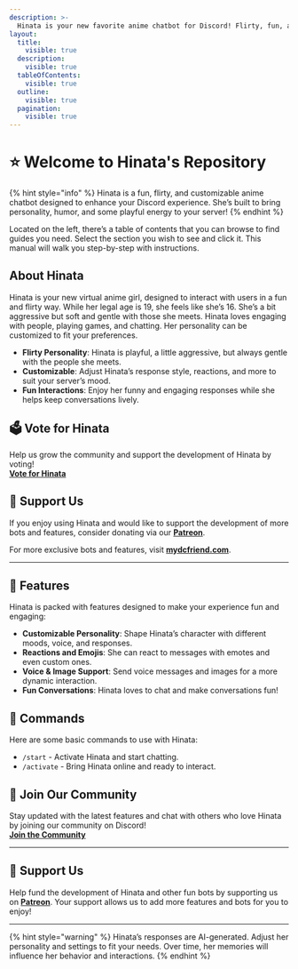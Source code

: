 ```yaml
---
description: >-
  Hinata is your new favorite anime chatbot for Discord! Flirty, fun, and customizable, she’s perfect for adding some personality and excitement to your server.
layout:
  title:
    visible: true
  description:
    visible: true
  tableOfContents:
    visible: true
  outline:
    visible: true
  pagination:
    visible: true
---
```


# ⭐ Welcome to Hinata's Repository

{% hint style="info" %}
Hinata is a fun, flirty, and customizable anime chatbot designed to enhance your Discord experience. She’s built to bring personality, humor, and some playful energy to your server!
{% endhint %}

Located on the left, there’s a table of contents that you can browse to find guides you need. Select the section you wish to see and click it. This manual will walk you step-by-step with instructions.

## About Hinata

Hinata is your new virtual anime girl, designed to interact with users in a fun and flirty way. While her legal age is 19, she feels like she’s 16. She’s a bit aggressive but soft and gentle with those she meets. Hinata loves engaging with people, playing games, and chatting. Her personality can be customized to fit your preferences.

- **Flirty Personality**: Hinata is playful, a little aggressive, but always gentle with the people she meets.
- **Customizable**: Adjust Hinata’s response style, reactions, and more to suit your server’s mood.
- **Fun Interactions**: Enjoy her funny and engaging responses while she helps keep conversations lively.

## 🗳️ Vote for Hinata

Help us grow the community and support the development of Hinata by voting!  
[**Vote for Hinata**](https://discord.ly/hinata)

## 💖 Support Us

If you enjoy using Hinata and would like to support the development of more bots and features, consider donating via our [**Patreon**](https://www.patreon.com/MyDCFriend).

For more exclusive bots and features, visit [**mydcfriend.com**](https://mydcfriend.com).

---

## 🤖 Features

Hinata is packed with features designed to make your experience fun and engaging:

- **Customizable Personality**: Shape Hinata’s character with different moods, voice, and responses.
- **Reactions and Emojis**: She can react to messages with emotes and even custom ones.
- **Voice & Image Support**: Send voice messages and images for a more dynamic interaction.
- **Fun Conversations**: Hinata loves to chat and make conversations fun!

## 🤖 Commands

Here are some basic commands to use with Hinata:

- `/start` - Activate Hinata and start chatting.
- `/activate` - Bring Hinata online and ready to interact.

## 📢 Join Our Community

Stay updated with the latest features and chat with others who love Hinata by joining our community on Discord!  
[**Join the Community**](https://discord.gg/shapes)

---

## 💖 Support Us

Help fund the development of Hinata and other fun bots by supporting us on [**Patreon**](https://www.patreon.com/MyDCFriend). Your support allows us to add more features and bots for you to enjoy!

---

{% hint style="warning" %}
Hinata’s responses are AI-generated. Adjust her personality and settings to fit your needs. Over time, her memories will influence her behavior and interactions.
{% endhint %}

